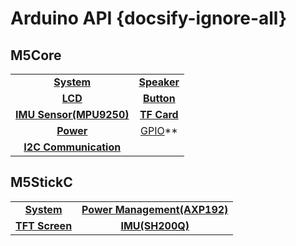 # Arduino API {docsify-ignore-all}

## M5Core

|||
|:---:|:---:|
|**[System](en/api/system)** | **[Speaker](en/api/speaker)** |
|**[LCD](en/api/lcd)** | **[Button](en/api/button)** |
|**[IMU Sensor(MPU9250)](en/api/mpu9250)** | **[TF Card](en/api/tf)** |
|**[Power](en/api/power)** |[GPIO](en/api/gpio)** |
|**[I2C Communication](en/api/commutil)** | |


## M5StickC

|||
|:---:|:---:|
|**[System](en/api/system_m5stickc)** | **[Power Management(AXP192)](en/api/axp192_m5stickc)** |
|**[TFT Screen](en/api/lcd_m5stickc)** | **[IMU(SH200Q)](en/api/sh200q_m5stickc)** |
